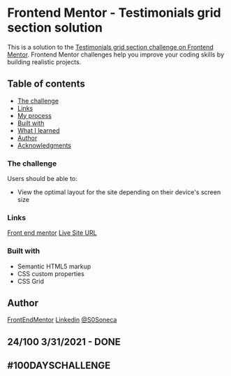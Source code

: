 # Frontend Mentor - Testimonials grid section solution

This is a solution to the [Testimonials grid section challenge on Frontend Mentor](https://www.frontendmentor.io/challenges/testimonials-grid-section-Nnw6J7Un7). Frontend Mentor challenges help you improve your coding skills by building realistic projects.

## Table of contents

- [The challenge](#the-challenge)
- [Links](#links)
- [My process](#my-process)
- [Built with](#built-with)
- [What I learned](#what-i-learned)
- [Author](#author)
- [Acknowledgments](#acknowledgments)

### The challenge

Users should be able to:

- View the optimal layout for the site depending on their device's screen size

### Links

[Front end mentor](https://www.frontendmentor.io/solutions/responsive-testimonial-grid-8lyY8XHnv)
[Live Site URL](https://sones-100days.netlify.app/day21to30/testimonialsgrid/)

### Built with

- Semantic HTML5 markup
- CSS custom properties
- CSS Grid

## Author

[FrontEndMentor](https://www.frontendmentor.io/profile/S0NES)
[Linkedin](https://www.linkedin.com/in/scarabelli/)
[@S0Soneca](https://www.twitter.com/S0Soneca)

## 24/100 3/31/2021 - DONE

## #100DAYSCHALLENGE
